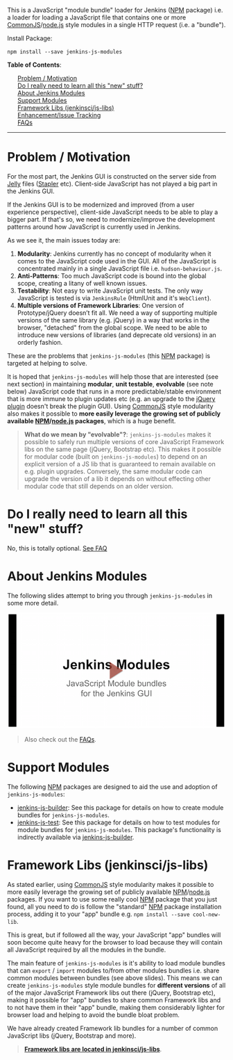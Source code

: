 This is a JavaScript "module bundle" loader for Jenkins ([NPM] package) i.e. a loader for loading a JavaScript file that contains one or more
[CommonJS]/[node.js] style modules in a single HTTP request (i.e. a "bundle").

 
Install Package:

```
npm install --save jenkins-js-modules
```
__Table of Contents__:
<p>
<ul>
    <a href="#problem--motivation">Problem / Motivation</a><br/>
    <a href="#do-i-really-need-to-learn-all-this-new-stuff">Do I really need to learn all this "new" stuff?</a><br/>
    <a href="#about-jenkins-modules">About Jenkins Modules</a><br/>
    <a href="#support-modules">Support Modules</a><br/>
    <a href="#framework-libs-jenkinscijs-libs">Framework Libs (jenkinsci/js-libs)</a><br/>
    <a href="https://github.com/tfennelly/jenkins-js-modules/issues">Enhancement/Issue Tracking</a><br/>
    <a href="FAQs.md">FAQs</a><br/>
</ul>    
</p>

<hr/>
 
# Problem / Motivation
For the most part, the Jenkins GUI is constructed on the server side from [Jelly] files ([Stapler] etc). Client-side
JavaScript has not played a big part in the Jenkins GUI.

If the Jenkins GUI is to be modernized and improved (from a user experience perspective), client-side JavaScript
needs to be able to play a bigger part. If that's so, we need to modernize/improve the development patterns around how
JavaScript is currently used in Jenkins.

As we see it, the main issues today are:

1. __Modularity__: Jenkins currently has no concept of modularity when it comes to the JavaScript code used in the GUI. All of the JavaScript is concentrated mainly in a single JavaScript file i.e. `hudson-behaviour.js`.
1. __Anti-Patterns__: Too much JavaScript code is bound into the global scope, creating a litany of well known issues.
1. __Testability__: Not easy to write JavaScript unit tests. The only way JavaScript is tested is via `JenkinsRule` (HtmlUnit and it's `WebClient`).
1. __Multiple versions of Framework Libraries__: One version of Prototype/jQuery doesn’t fit all. We need a way of supporting multiple versions of the same library (e.g. jQuery) in a way that works in the browser, "detached" from the global scope. We need to be able to introduce new versions of libraries (and deprecate old versions) in an orderly fashion.
 
These are the problems that `jenkins-js-modules` (this [NPM] package) is targeted at helping to solve.

It is hoped that `jenkins-js-modules` will help those that are interested (see next section) in maintaining __modular__,
__unit testable__, __evolvable__ (see note below) JavaScript code that runs in a more predictable/stable environment that
is more immune to plugin updates etc (e.g. an upgrade to the 
[jQuery plugin](https://wiki.jenkins-ci.org/display/JENKINS/jQuery+Plugin) doesn't break the plugin GUI).
Using [CommonJS] style modularity also makes it possible to __more easily leverage the growing set of publicly available
[NPM]/[node.js] packages__, which is a huge benefit.

> __What do we mean by "evolvable"?__: `jenkins-js-modules` makes it possible to safely run multiple versions of core JavaScript Framework libs on the same page (jQuery, Bootstrap etc). This makes it possible for modular code (built on `jenkins-js-modules`) to depend on an explicit version of a JS lib that is guaranteed to remain available on e.g. plugin upgrades. Conversely, the same modular code can upgrade the version of a lib it depends on without effecting other modular code that still depends on an older version.

# Do I really need to learn all this "new" stuff?
No, this is totally optional. [See FAQ](https://github.com/tfennelly/jenkins-js-modules/blob/master/FAQs.md#do-i-really-need-to-learn-all-this-new-stuff)  
  
# About Jenkins Modules

The following slides attempt to bring you through `jenkins-js-modules` in some more detail.
  
<p align="center">
    <a href="https://docs.google.com/presentation/d/1M8sf5zuPgf7osR2Q7wfbkgVs7Es93rYAJTbtwiGfI7E/pub?start=false&loop=false&delayms=10000" target="_blank">
        <img src="img/about.png" alt="About Jenkins Modules">
    </a>
</p>

> Also check out the <a href="FAQs.md">FAQs</a>.

# Support Modules

The following [NPM] packages are designed to aid the use and adoption of `jenkins-js-modules`:

* [jenkins-js-builder]: See this package for details on how to create module bundles for `jenkins-js-modules`.
* [jenkins-js-test]: See this package for details on how to test modules for module bundles for `jenkins-js-modules`. This package's functionality is indirectly available via [jenkins-js-builder].

# Framework Libs (jenkinsci/js-libs)
As stated earlier, using [CommonJS] style modularity makes it possible to more easily leverage the growing set of publicly available
[NPM]/[node.js] packages. If you want to use some really cool [NPM] package that you just found, all you need to do is follow the
"standard" [NPM] package installation process, adding it to your "app" bundle e.g. `npm install --save cool-new-lib`.

This is great, but if followed all the way, your JavaScript "app" bundles will soon become quite heavy for the browser to
load because they will contain all JavaScript required by all the modules in the bundle.

The main feature of `jenkins-js-modules` is it's ability to load module bundles that can `export` / `import` modules to/from
other modules bundles i.e. share common modules between bundles (see above slides). This means we can create `jenkins-js-modules` style 
module bundles for __different versions__ of all of the major JavaScript Framework libs out there (jQuery, Bootstrap etc), making it possible for 
"app" bundles to share common Framework libs and to not have them in their "app" bundle, making them considerably lighter for
browser load and helping to avoid the bundle bloat problem.

We have already created Framework lib bundles for a number of common JavaScript libs (jQuery, Bootstrap and more).

> __[Framework libs are located in jenkinsci/js-libs](https://github.com/jenkinsci/js-libs)__.

[NPM]: https://www.npmjs.com/
[CommonJS]: http://www.commonjs.org/
[node.js]: https://nodejs.org/en/
[Jelly]: https://wiki.jenkins-ci.org/display/JENKINS/Basic+guide+to+Jelly+usage+in+Jenkins
[Stapler]: http://stapler.kohsuke.org/
[jquery-detached]: https://github.com/tfennelly/jquery-detached
[jqueryui-detached]: https://github.com/tfennelly/jqueryui-detached
[jenkins-js-builder]: https://github.com/tfennelly/jenkins-js-builder
[jenkins-js-test]: https://github.com/tfennelly/jenkins-js-test
